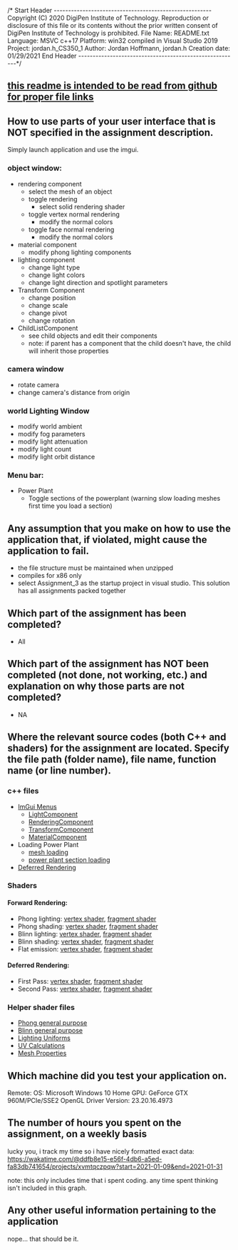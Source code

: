 /* Start Header -------------------------------------------------------
Copyright (C) 2020 DigiPen Institute of Technology.
Reproduction or disclosure of this file or its contents without the prior written
consent of DigiPen Institute of Technology is prohibited.
File Name: README.txt
Language: MSVC c++17
Platform: win32 compiled in Visual Studio 2019
Project: jordan.h_CS350_1
Author: Jordan Hoffmann, jordan.h
Creation date: 01/29/2021
End Header --------------------------------------------------------*/ 

## [this readme is intended to be read from github for proper file links](https://github.com/jhoffmann2/CS350/blob/master/README.md)

## How to use parts of your user interface that is NOT specified in the assignment description.
Simply launch application and use the imgui.
### object window: 
- rendering component
  - select the mesh of an object
  - toggle rendering
    - select solid rendering shader
  - toggle vertex normal rendering
    - modify the normal colors
  - toggle face normal rendering
    - modify the normal colors
- material component
  - modify phong lighting components
- lighting component
  - change light type
  - change light colors
  - change light direction and spotlight parameters
- Transform Component
  - change position
  - change scale
  - change pivot
  - change rotation
- ChildListComponent
  - see child objects and edit their components
  - note: if parent has a component that the child doesn't have, the child will inherit those properties
### camera window
- rotate camera
- change camera's distance from origin
### world Lighting Window
- modify world ambient
- modify fog parameters
- modify light attenuation
- modify light count
- modify light orbit distance
### Menu bar:
- Power Plant
  - Toggle sections of the powerplant (warning slow loading meshes first time you load a section)

## Any assumption that you make on how to use the application that, if violated, might cause the application to fail.
- the file structure must be maintained when unzipped
- compiles for x86 only
- select Assignment_3 as the startup project in visual studio. This solution has all assignments  packed together


## Which part of the assignment has been completed?
- All

## Which part of the assignment has NOT been completed (not done, not working, etc.) and explanation on why those parts are not completed?

- NA

## Where the relevant source codes (both C++ and shaders) for the assignment are located. Specify the file path (folder name), file name, function name (or line number).
### c++ files
  
- [ImGui Menus](https://github.com/jhoffmann2/CS350/blob/e2606d9109065344dee46761770b43e532e9e7d3/VS_CS350/Assignment_1/Assignment1Scene.cpp#L380-L473)
  - [LightComponent](https://github.com/jhoffmann2/CS350/blob/e2606d9109065344dee46761770b43e532e9e7d3/VS_CS350/Assignment_1/LightComponent.cpp#L40-L167)
  - [RenderingComponent](https://github.com/jhoffmann2/CS350/blob/e2606d9109065344dee46761770b43e532e9e7d3/VS_CS350/Assignment_1/RenderingComponent.cpp#L74-L174)
  - [TransformComponent](https://github.com/jhoffmann2/CS350/blob/e2606d9109065344dee46761770b43e532e9e7d3/VS_CS350/Assignment_1/TransformComponent.cpp#L32-L58)
  - [MaterialComponent](https://github.com/jhoffmann2/CS350/blob/e2606d9109065344dee46761770b43e532e9e7d3/VS_CS350/Assignment_1/MaterialComponent.cpp#L17-L52)
- Loading Power Plant
  - [mesh loading](https://github.com/jhoffmann2/CS350/blob/e2606d9109065344dee46761770b43e532e9e7d3/VS_CS350/Assignment_1/Mesh.cpp#L281-L348)
  - [power plant section loading](https://github.com/jhoffmann2/CS350/blob/e2606d9109065344dee46761770b43e532e9e7d3/VS_CS350/Assignment_1/Assignment1Scene.cpp#L113-L141)
- [Deferred Rendering](https://github.com/jhoffmann2/CS350/blob/e2606d9109065344dee46761770b43e532e9e7d3/VS_CS350/Assignment_1/GBuffer.cpp#L12-L221)

### Shaders
#### Forward Rendering:
- Phong lighting: [vertex shader](Common/shaders/Forward/PhongLighting.vert), [fragment shader](Common/shaders/Forward/PhongLighting.frag)
- Phong shading:  [vertex shader](Common/shaders/Forward/PhongShading.vert), [fragment shader](Common/shaders/Forward/PhongShading.frag)
- Blinn lighting: [vertex shader](Common/shaders/Forward/BlinnLighting.vert), [fragment shader](Common/shaders/Forward/BlinnLighting.frag)
- Blinn shading:  [vertex shader](Common/shaders/Forward/BlinnShading.vert), [fragment shader](Common/shaders/Forward/BlinnShading.frag)
- Flat emission:  [vertex shader](Common/shaders/Forward/FlatEmission.vert), [fragment shader](Common/shaders/Forward/FlatEmission.frag)

#### Deferred Rendering:
- First Pass:  [vertex shader](Common/shaders/Forward/GBuffer.vert), [fragment shader](Common/shaders/Forward/GBuffer.frag)
- Second Pass: [vertex shader](Common/shaders/Deferred/DeferredPhong.vert), [fragment shader](Common/shaders/Deferred/DeferredPhong.frag)

### Helper shader files
- [Phong general purpose](Common/shaders/Include/phong.glsl)
- [Blinn general purpose](Common/shaders/Include/blinn.glsl)
- [Lighting Uniforms](Common/shaders/Include/lightingUniforms.glsl)
- [UV Calculations](Common/shaders/Include/uv.glsl)
- [Mesh Properties](Common/shaders/Include/MeshProperties.glsl)

## Which machine did you test your application on.
Remote:
  OS: Microsoft Windows 10 Home
  GPU: GeForce GTX 960M/PCIe/SSE2
  OpenGL Driver Version: 23.20.16.4973
  
## The number of hours you spent on the assignment, on a weekly basis
lucky you, i track my time so i have nicely formatted exact data:
https://wakatime.com/@ddfb8e15-e56f-4db6-a5ed-fa83db741654/projects/xvmtqczpqw?start=2021-01-09&end=2021-01-31

note: this only includes time that i spent coding. any time spent thinking isn't included in this graph.

## Any other useful information pertaining to the application 
nope... that should be it.
